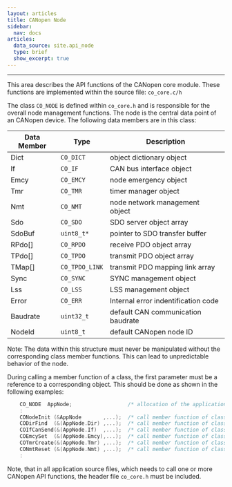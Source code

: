 ```yaml
---
layout: articles
title: CANopen Node
sidebar:
  nav: docs
articles:
  data_source: site.api_node
  type: brief
  show_excerpt: true
---
```


<div class="article__content" markdown="1">

  ---

  This area describes the API functions of the CANopen core module. These functions are implemented within the source file: `co_core.c/h`

  <!--more-->

  The class `CO_NODE` is defined within `co_core.h` and is responsible for the overall node management functions. The node is the central data point of an CANopen device. The following data members are in this class:

  | Data Member | Type | Description |
  | --- | --- | --- |
  | Dict | `CO_DICT` | object dictionary object |
  | If | `CO_IF` | CAN bus interface object |
  | Emcy | `CO_EMCY` | node emergency object |
  | Tmr | `CO_TMR` | timer manager object |
  | Nmt | `CO_NMT` | node network management object |
  | Sdo | `CO_SDO` | SDO server object array |
  | SdoBuf | `uint8_t*` | pointer to SDO transfer buffer |
  | RPdo[] | `CO_RPDO` | receive PDO object array |
  | TPdo[] | `CO_TPDO` | transmit PDO object array |
  | TMap[] | `CO_TPDO_LINK` | transmit PDO mapping link array |
  | Sync | `CO_SYNC` | SYNC management object |
  | Lss | `CO_LSS` | LSS management object |
  | Error | `CO_ERR` | Internal error indentification code |
  | Baudrate | `uint32_t` | default CAN communication baudrate |
  | NodeId | `uint8_t` | default CANopen node ID |

  Note: The data within this structure must never be manipulated without the corresponding class member functions. This can lead to unpredictable behavior of the node.

  During calling a member function of a class, the first parameter must be a reference to a corresponding object. This should be done as shown in the following examples:

  ```c
      CO_NODE  AppNode;                  /* allocation of the application node    */
      :
      CONodeInit (&AppNode       ,...);  /* call member function of class CO_NODE */
      CODirFind  (&(AppNode.Dir) ,...);  /* call member function of class CO_DIR  */
      COIfCanSend(&(AppNode.If)  ,...);  /* call member function of class CO_IF   */
      COEmcySet  (&(AppNode.Emcy),...);  /* call member function of class CO_EMCY */
      COTmrCreate(&(AppNode.Tmr) ,...);  /* call member function of class CO_TMR  */
      CONmtReset (&(AppNode.Nmt) ,...);  /* call member function of class CO_NMT  */
      :
  ```

  Note, that in all application source files, which needs to call one or more CANopen API functions, the header file `co_core.h` must be included.

</div>
